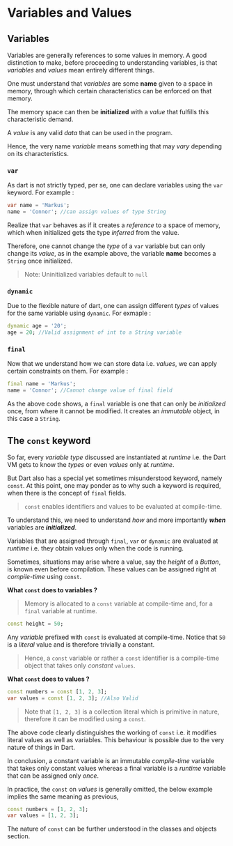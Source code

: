 # Variables and Values

## Variables  

Variables are generally references to some values in memory. A good distinction to make, before proceeding to understanding variables, is that *variables* and *values* mean entirely different things.

One must understand that *variables* are some **name** given to a space in memory, through which certain characteristics can be enforced on that memory.

The memory space can then be **initialized** with a *value* that fulfills this characteristic demand.

A *value* is any valid *data* that can be used in the program.

Hence, the very name *variable* means something that may *vary* depending on its characteristics.

### **`var`**

As dart is not strictly typed, per se, one can declare variables using the `var` keyword. For example :

```dart
var name = 'Markus';
name = 'Connor'; //can assign values of type String
```

Realize that `var` behaves as if it creates a *reference* to a space of memory, which when initialized gets the type *inferred* from the value.

Therefore, one cannot change the *type* of a `var` variable but can only change its *value*, as in the example above, the variable **name** becomes a `String` once initialized.

> Note: Uninitialized variables default to `null`

### **`dynamic`**

Due to the flexible nature of dart, one can assign different *types* of values for the same variable using `dynamic`. For exmaple :

```dart
dynamic age = '20';
age = 20; //Valid assignment of int to a String variable
```

### **`final`**  

Now that we understand how we can store data i.e. *values*, we can apply certain constraints on them. For example :

```dart
final name = 'Markus';
name = 'Connor'; //Cannot change value of final field
```

As the above code shows, a `final` variable is one that can only be *initialized* once, from where it cannot be modified. It creates an *immutable* object, in this case a `String`.

## The `const` keyword

So far, every *variable type* discussed are instantiated at *runtime* i.e. the Dart VM gets to know the *types* or even *values* only at *runtime*.

But Dart also has a special yet sometimes misunderstood keyword, namely `const`. At this point, one may ponder as to why such a keyword is required, when there is the concept of `final` fields.

>`const` enables identifiers and values to be evaluated at compile-time.

To understand this, we need to understand *how* and more importantly ***when*** variables are ***initialized***.

Variables that are assigned through `final`, `var` or `dynamic` are evaluated at *runtime* i.e. they obtain values only when the code is running.

Sometimes, situations may arise where a value, say the *height* of a *Button*, is known even before compilation. These values can be assigned right at *compile-time* using `const`.

**What `const` does to variables ?**  

>Memory is allocated to a `const` variable at compile-time and, for a `final` variable at runtime.

```dart
const height = 50;
```

Any *variable* prefixed with `const` is evaluated at compile-time. Notice that `50` is a *literal* value and is therefore trivially a constant.

>Hence, a `const` variable or rather a `const` identifier is a compile-time object that takes only *constant* `values`.

**What `const` does to values ?**

```dart
const numbers = const [1, 2, 3];
var values = const [1, 2, 3]; //Also Valid
```

>Note that `[1, 2, 3]` is a collection literal which is primitive in nature, therefore it can be modified using a `const`.

The above code clearly distinguishes the working of `const` i.e. it modifies literal values as well as variables. This behaviour is possible due to the very nature of things in Dart.

In conclusion, a constant variable is an immutable *compile-time* variable that takes only constant values whereas a final variable is a *runtime* variable that can be assigned only *once*.

In practice, the `const` on *values* is generally omitted, the below example implies the same meaning as previous,

```dart
const numbers = [1, 2, 3];
var values = [1, 2, 3];
```

The nature of `const` can be further understood in the classes and objects section.
